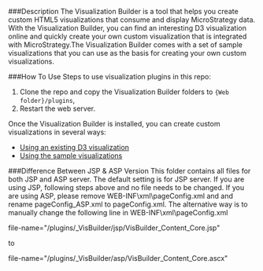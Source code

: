 ###Description
The Visualization Builder is a tool that helps you create custom HTML5 visualizations that consume and display MicroStrategy data. With the Visualization Builder, you can find an interesting D3 visualization online and quickly create your own custom visualization that is integrated with MicroStrategy.The Visualization Builder comes with a set of sample visualizations that you can use as the basis for creating your own custom visualizations.

###How To Use
Steps to use visualization plugins in this repo:

1. Clone the repo and copy the Visualization Builder folders to `{Web folder}/plugins`,
2. Restart the web server.

Once the Visualization Builder is installed, you can create custom visualizations in several ways:

- [Using an existing D3 visualization](https://lw.microstrategy.com/msdz/MSDL/_CurrentGARelease/docs/projects/VisSDK_All/default.htm#topics/HTML5/CreatingCustomD3Visualizations.htm)
- [Using the sample visualizations](https://lw.microstrategy.com/msdz/MSDL/_CurrentGARelease/docs/projects/VisSDK_All/default.htm#topics/HTML5/UsingVisBuilderSamples.htm)

###Difference Between JSP & ASP Version
This folder contains all files for both JSP and ASP server. The default setting is for JSP server. If you are using JSP, following steps above and no file needs to be changed. If you are using ASP, please remove WEB-INF\xml\pageConfig.xml and and rename pageConfig_ASP.xml to pageConfig.xml. The alternative way is to manually change the following line in WEB-INF\xml\pageConfig.xml

file-name="/plugins/_VisBuilder/jsp/VisBuilder_Content_Core.jsp"

to

file-name="/plugins/_VisBuilder/asp/VisBuilder_Content_Core.ascx"